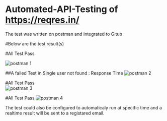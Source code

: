 # Automated-API-Testing of  https://reqres.in/

The test was written on postman and integrated to Gitub 

#Below are the test result(s)


#All Test Pass 

![postman 1](https://user-images.githubusercontent.com/26329848/234123079-4efd02ec-f3f8-429c-ae2b-19de1af1d4e4.PNG)


##A failed Test in Single user not found : Response Time 
![postman 2](https://user-images.githubusercontent.com/26329848/234123405-00d7b319-9947-408a-b865-478fd2dfabc6.PNG)


#All Test Pass  
![postman 3](https://user-images.githubusercontent.com/26329848/234123440-e5bd265a-0a56-4bf0-82b4-d08ff1cf286f.PNG)


#All Test Pass 
![postman 4](https://user-images.githubusercontent.com/26329848/234123453-88383b07-0fc3-4938-a95d-18dc94b76d49.PNG)

The test could also be configured  to automaticaly run at specific time and a realtime result will be sent to a registared email. 
